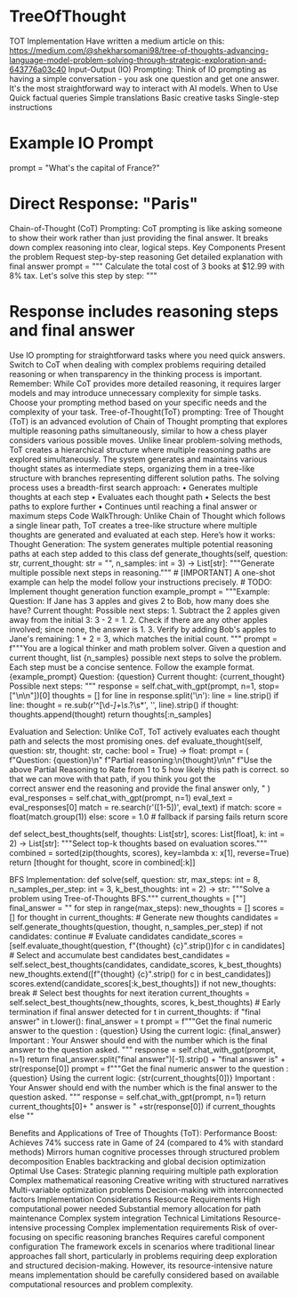 # TreeOfThought
TOT Implementation
Have written a medium article on this: https://medium.com/@shekharsomani98/tree-of-thoughts-advancing-language-model-problem-solving-through-strategic-exploration-and-643776a03c40
Input-Output (IO) Prompting:
Think of IO prompting as having a simple conversation - you ask one question and get one answer. It's the most straightforward way to interact with AI models.
When to Use
Quick factual queries
Simple translations
Basic creative tasks
Single-step instructions
# Example IO Prompt
prompt = "What's the capital of France?"
# Direct Response: "Paris"

Chain-of-Thought (CoT) Prompting:
CoT prompting is like asking someone to show their work rather than just providing the final answer. It breaks down complex reasoning into clear, logical steps.
Key Components
Present the problem
Request step-by-step reasoning
Get detailed explanation with final answer
prompt = """
Calculate the total cost of 3 books at $12.99 with 8% tax.
Let's solve this step by step:
"""
# Response includes reasoning steps and final answer

Use IO prompting for straightforward tasks where you need quick answers. Switch to CoT when dealing with complex problems requiring detailed reasoning or when transparency in the thinking process is important.
Remember: While CoT provides more detailed reasoning, it requires larger models and may introduce unnecessary complexity for simple tasks. Choose your prompting method based on your specific needs and the complexity of your task.
Tree-of-Thought(ToT) prompting:
Tree of Thought (ToT) is an advanced evolution of Chain of Thought prompting that explores multiple reasoning paths simultaneously, similar to how a chess player considers various possible moves. Unlike linear problem-solving methods, ToT creates a hierarchical structure where multiple reasoning paths are explored simultaneously. The system generates and maintains various thought states as intermediate steps, organizing them in a tree-like structure with branches representing different solution paths.
The solving process uses a breadth-first search approach:
• Generates multiple thoughts at each step
• Evaluates each thought path
• Selects the best paths to explore further
• Continues until reaching a final answer or maximum steps
Code WalkThrough:
Unlike Chain of Thought which follows a single linear path, ToT creates a tree-like structure where multiple thoughts are generated and evaluated at each step. Here’s how it works:
Thought Generation: The system generates multiple potential reasoning paths at each step added to this class
def generate_thoughts(self, question: str, current_thought: str = "", n_samples: int = 3) -> List[str]:
       """Generate multiple possible next steps in reasoning."""
       # [IMPORTANT] A one-shot example can help the model follow your instructions precisely.
       # TODO: Implement thought generation function
       example_prompt = """Example:
           Question: If Jane has 3 apples and gives 2 to Bob, how many does she have?
           Current thought:
           Possible next steps:
           1. Subtract the 2 apples given away from the initial 3: 3 - 2 = 1.
           2. Check if there are any other apples involved; since none, the answer is 1.
           3. Verify by adding Bob's apples to Jane's remaining: 1 + 2 = 3, which matches the initial count.
           """
       prompt = f"""You are a logical thinker and math problem solver. Given a question and current thought, list {n_samples} possible next steps to solve the problem. Each step must be a concise sentence. Follow the example format.
           {example_prompt}
           Question: {question}
           Current thought: {current_thought}
           Possible next steps:
           """
       response = self.chat_with_gpt(prompt, n=1, stop=["\n\n"])[0]
       thoughts = []
       for line in response.split('\n'):
           line = line.strip()
           if line:
               thought = re.sub(r'^[\d\-*]+\s*\.?\s*', '', line).strip()
               if thought:
                   thoughts.append(thought)
       return thoughts[:n_samples]



Evaluation and Selection: Unlike CoT, ToT actively evaluates each thought path and selects the most promising ones.
   def evaluate_thought(self, question: str, thought: str, cache: bool = True) -> float:
       prompt = (
           f"Question: {question}\n"
           f"Partial reasoning:\n{thought}\n\n"
           f"Use the above Partial Reasoning to Rate from 1 to 5 how likely this path is correct. so that we can move with that path, if you think you got the \
               correct answer end the reasoning and provide the final answer only, "
       )
       eval_responses = self.chat_with_gpt(prompt, n=1)
       eval_text = eval_responses[0]
       match = re.search(r'([1-5])', eval_text)
       if match:
           score = float(match.group(1))
       else:
           score = 1.0  # fallback if parsing fails
       return score


   def select_best_thoughts(self, thoughts: List[str], scores: List[float], k: int = 2) -> List[str]:
       """Select top-k thoughts based on evaluation scores."""
       combined = sorted(zip(thoughts, scores), key=lambda x: x[1], reverse=True)
       return [thought for thought, score in combined[:k]]

BFS Implementation:
   def solve(self, question: str, max_steps: int = 8, n_samples_per_step: int = 3,
            k_best_thoughts: int = 2) -> str:
       """Solve a problem using Tree-of-Thoughts BFS."""
       current_thoughts = [""]
       final_answer = ""
       for step in range(max_steps):
           new_thoughts = []
           scores = []
           for thought in current_thoughts:
               # Generate new thoughts
               candidates = self.generate_thoughts(question, thought, n_samples_per_step)
               if not candidates:
                   continue
               # Evaluate candidates
               candidate_scores = [self.evaluate_thought(question, f"{thought} {c}".strip())for c in candidates]
               # Select and accumulate best candidates
               best_candidates = self.select_best_thoughts(candidates, candidate_scores, k_best_thoughts)
               new_thoughts.extend([f"{thought} {c}".strip() for c in best_candidates])
               scores.extend(candidate_scores[:k_best_thoughts])
           if not new_thoughts:
               break
           # Select best thoughts for next iteration
           current_thoughts = self.select_best_thoughts(new_thoughts, scores, k_best_thoughts)
           # Early termination if final answer detected
           for t in current_thoughts:
               if "final answer" in t.lower():
                   final_answer = t
                   prompt = f"""Get the final numeric answer to the question : {question}
                   Using the current logic: {final_answer}
                   Important : Your Answer should end with the number which is the final answer to the question asked. """
                   response = self.chat_with_gpt(prompt, n=1)
                   return final_answer.split("final answer")[-1].strip() + "final answer is" + str(response[0])
       prompt = f"""Get the final numeric answer to the question : {question}
       Using the current logic: {str(current_thoughts[0])}
       Important : Your Answer should end with the number which is the final answer to the question asked. """
       response = self.chat_with_gpt(prompt, n=1)
       return current_thoughts[0]+ " answer is " +str(response[0]) if current_thoughts else ""



Benefits and Applications of Tree of Thoughts (ToT):
Performance Boost:
Achieves 74% success rate in Game of 24 (compared to 4% with standard methods)
Mirrors human cognitive processes through structured problem decomposition
Enables backtracking and global decision optimization
Optimal Use Cases:
Strategic planning requiring multiple path exploration
Complex mathematical reasoning
Creative writing with structured narratives
Multi-variable optimization problems
Decision-making with interconnected factors
Implementation Considerations
Resource Requirements
High computational power needed
Substantial memory allocation for path maintenance
Complex system integration
Technical Limitations
Resource-intensive processing
Complex implementation requirements
Risk of over-focusing on specific reasoning branches
Requires careful component configuration
The framework excels in scenarios where traditional linear approaches fall short, particularly in problems requiring deep exploration and structured decision-making. However, its resource-intensive nature means implementation should be carefully considered based on available computational resources and problem complexity.
